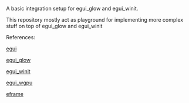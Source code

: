 A basic integration setup for egui_glow and egui_winit.

This repository mostly act as playground for implementing more complex stuff on top of egui_glow and egui_winit

References:

[egui](https://github.com/emilk/egui/tree/9478e50d012c5138551c38cbee16b07bc1fcf283)

[egui_glow](https://github.com/emilk/egui/tree/9478e50d012c5138551c38cbee16b07bc1fcf283/crates/egui_glow)

[egui_winit](https://github.com/emilk/egui/tree/9478e50d012c5138551c38cbee16b07bc1fcf283/crates/egui-winit)

[egui_wgpu](https://github.com/emilk/egui/tree/9478e50d012c5138551c38cbee16b07bc1fcf283/crates/egui-wgpu)

[eframe](https://github.com/emilk/egui/tree/9478e50d012c5138551c38cbee16b07bc1fcf283/crates/eframe)
